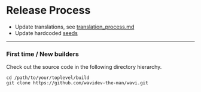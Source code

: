 Release Process
====================

* Update translations, see [translation_process.md](https://github.com/wavidev-the-man/wavi/blob/master/doc/translation_process.md#syncing-with-transifex)
* Update hardcoded [seeds](/contrib/seeds)

* * *

### First time / New builders
Check out the source code in the following directory hierarchy.

	cd /path/to/your/toplevel/build
	git clone https://github.com/wavidev-the-man/wavi.git


